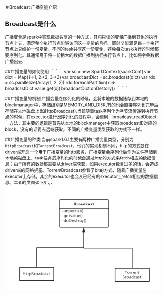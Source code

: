 ＃Broadcast 广播变量介绍
## Broadcast是什么
广播变量是spark中实现数据共享的一种方式，其将只读的变量广播到其他的执行节点上去，满足整个执行节点能够访问这一变量的目标。同时又能满足每一个执行节点上只维护一份变量，不同的task共享这一份变量，避免每次task执行的时候都要序列化。其通常用于将一份稍大的数据广播到执行执行节点上，比如将字典数据广播出去.

##广播变量的如何使用
｀｀｀
var sc = new SparkContext(sparkConf)
var dict = Map(1->1, 2->2, 3->3)
var broadcastDict = sc.broadcast(dict)
var rdd = sc.parallelize(Array(1, 2, 3))
rdd.foreachPartition(x => broadcastDict.value.get(x))
broadcastDict.onDestory()
｀｀｀

##广播变量的机制
广播变量在序列化的时候，会将本地的数据储存到本地的blockmanager中，存储级别是MEMORY_AND_DISK,有的也会直接序列化完毕后存储在本地磁盘上(如HttpBroadcast),当其随着task序列化为字节流传递到执行节点的时候，在executor进行反序列化的过程中，会调用｀broadcast.readObject｀方法，其主要的逻辑是首先从本地的blockmanager中获取broadcastID对应的block，没有的话再去远端获取，不同的广播变量类型获取的方式不一样。

##广播变量的种类
当前spark1.6.1主要有两种广播变量类型，分别为`HttpBroadcast`和`TorrentBroadcast`，他们的实现机制不同，http的方式是在driver端开启一个用于广播变量的http服务，广播变量会序列化后作为文件存储到本地的磁盘上，task任务反序列化的时候会通过http的方式来fetch相应的数据信息；由于所有的数据都需要从driver端获取，如果executor数目过多的话，会造成driver端的网络拥塞。TorrentBroadcast参看了bit的方式，随着广播变量在executor上存储，其余的executor也会从已经有的executor上fetch相应的数据信息。二者的类图如下所示
![broadcast](img/Broadcast.png)
